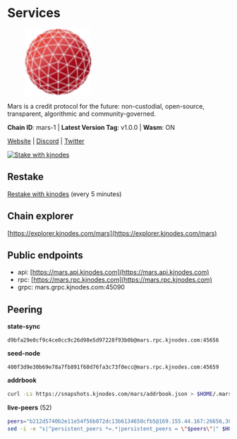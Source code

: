 # Services

<figure><img src="https://raw.githubusercontent.com/kj89/cosmos-images/main/logos/mars.png" width="150" alt=""><figcaption></figcaption></figure>

Mars is a credit protocol for the future: non-custodial,  open-source, transparent, algorithmic and community-governed.

**Chain ID**: mars-1 | **Latest Version Tag**: v1.0.0 | **Wasm**: ON

[Website](https://marsprotocol.io) | [Discord](https://discord.gg/marsprotocol) | [Twitter](https://twitter.com/mars_protocol)

[![Stake with kjnodes](https://i.ibb.co/cr44Q8j/button-stake-with-kjnodes.png)](https://restake.app/mars/marsvaloper1p9t4gr40rnpdwqacxgcqp7ffrfw908nu020g4n)

## Restake

[Restake with kjnodes](https://restake.app/mars/marsvaloper1p9t4gr40rnpdwqacxgcqp7ffrfw908nu020g4n) (every 5 minutes)
## Chain explorer
[https://explorer.kjnodes.com/mars](https://explorer.kjnodes.com/mars)

## Public endpoints

* api: [https://mars.api.kjnodes.com](https://mars.api.kjnodes.com)
* rpc: [https://mars.rpc.kjnodes.com](https://mars.rpc.kjnodes.com)
* grpc: mars.grpc.kjnodes.com:45090

## Peering

**state-sync**

```text
d9bfa29e0cf9c4ce0cc9c26d98e5d97228f93b0b@mars.rpc.kjnodes.com:45656
```

**seed-node**

```text
400f3d9e30b69e78a7fb891f60d76fa3c73f0ecc@mars.rpc.kjnodes.com:45659
```

**addrbook**
```bash
curl -Ls https://snapshots.kjnodes.com/mars/addrbook.json > $HOME/.mars/config/addrbook.json
```

**live-peers** (52)
```bash
peers="b212d5740b2e11e54f56b072dc13b6134650cfb5@169.155.44.167:26656,38edf28452ebc41f661d91b6613563c864f4c72e@35.228.114.46:26656,969af6a39a0f7e8a17b92d90888360ad92248626@65.108.132.107:2000,f6eddb5f6ef49a1a2007e586da4755b2b2081b3d@51.89.6.150:20656,436baf65a7e0e79c2c5453798ae72e71213ec502@18.216.221.25:26656,88f8e4d74b70e18d4f3515d34701704086aa77e1@38.146.3.134:18556,86baedb502883a67947c84f62f3b6b89fc630988@107.155.81.98:26656,d9bfa29e0cf9c4ce0cc9c26d98e5d97228f93b0b@65.109.88.38:45656,76969af1bccdd4dcc511741b171c3d4ccb837ba6@146.59.85.223:18556,905157b5cc774bb0ebbc79c040bead1adf5df58b@131.153.203.225:26656,b36b9b0572fc887ff09dd91e81ee71bb1e872b72@84.203.117.234:26656,84f821d36d45cc0cdaa4ff05297e888bb0d9de8f@85.237.193.111:26656,141f6066694776b73ec6fc34356fe842ecf03898@46.38.243.16:45656,ef7c6b0f2ddfcef34a7f36681eaa8159be83b71f@178.128.28.236:26656,b88814bddfccd85289d7201bfd6fc6c4b3342ab2@178.162.165.193:36095,c46be592341987eae20ac681cb08d2abcc02ab9a@137.74.4.20:2000,59bb909c57664fafe88bf1b6924769c15a769ba4@65.108.125.236:3000,be7d56127ef887d095b2f55f09be5fee1969d922@146.59.52.48:18095,d0dbb50a474888b8bed04bf8a23ac6b8bae443ee@5.79.79.80:18095,e1b058e5cfa2b836ddaa496b10911da62dcf182e@65.21.136.170:55656,c0e6bf4193accabc14171ce163e704dcec5ea5df@51.91.215.170:36095,d933a425e567c28b4695acbbf0d6cfa6c68cf0c5@65.108.72.156:26656,8bdf870e0eece71e1a09a80f5995d6d5e830c763@65.109.106.169:26656,d2a2c21754be65ad4a4f1de1f6163f681a6e8af8@192.99.44.79:18556,4131038cf7f74c76394788405cef2e2cd643b895@52.68.2.159:26656,6b16855f89284da99b5637b93dada66c00430a33@51.91.219.141:30003,5ffee90e41903f6fba29dc75446d536a02d626fe@65.108.232.150:18095,52f792239ee6098457ecf1ff7402cd0b2529cea1@178.62.12.19:26656,e61f11c5b03400d3a99c066f951ed0888a2b64af@65.108.238.103:18556,ebc272824924ea1a27ea3183dd0b9ba713494f83@185.16.39.137:27056,be494851610016cff8853796a99c3ad46d8d1b5b@65.108.76.242:36095,4a10096e178d36c5d6a6ad8adb2f17f4e6667671@51.159.214.226:33003,1616af7456f519a0f2360adcad45d4bb9d39c92d@146.59.85.222:26656,41caa4106f68977e3a5123e56f57934a2d34a1c1@95.214.53.233:27056,7f4be5f7db9b920e965197b65974f0e1e64749e4@144.126.128.128:26656,9c0c747a44919d645f74354fbe095337630b9eee@37.252.184.228:26656,352d8310c56f2538e4295157809b775071c2cd1d@65.108.141.109:21656,04bd5d9511f40dd4bec23cc261d7838d9f8326cf@213.32.24.201:26656,a57468bf54407d75dee78b0cb6612805c4ac83e1@45.85.147.42:13656,120a44a50f702717c259319caa2447c77621865f@3.39.103.198:26656,9cb92702727bc5f3d40154e625b9553a04f4d649@65.109.104.72:18556,eff52a6fcf2634ce1d60c1a5d38809718e22c5d2@23.88.69.22:28766,54d3ac18bcc6a760a859644a0a80077d2618c872@95.217.85.254:15603,001dc593a5d8237d0bcd746302e19aeb8ff0d068@38.146.3.135:18556,89757803f40da51678451735445ad40d5b15e059@169.155.44.75:26656,72f61b92eca31c9edc81e32c7454f244c48db040@65.108.200.49:26776,ca5a76c51bbbc57f839e6ed08953d3926eaa6e5b@34.141.1.82:26656,04c687dea43de3f30df5672b30b061789a0cf8e8@144.202.72.17:26606,d10e5704f3c8e9dd6ef42445e4b88bb57d0a8289@65.108.8.247:18556,73be725377cc966d8da48f751085de4d1581b391@185.242.112.32:27651,7583038c5f21ef6ddb60692469cfd80c97dd585d@88.218.224.126:26656,9e7f28b8c0ac9d8d17bb17a390421d540a29eb3f@154.26.158.158:18556"
sed -i -e "s|^persistent_peers *=.*|persistent_peers = \"$peers\"|" $HOME/.mars/config/config.toml
```
